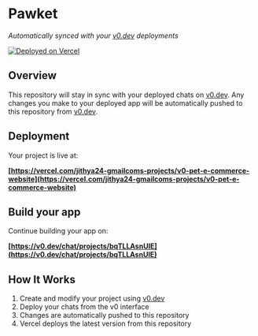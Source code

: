 # Pawket

*Automatically synced with your [v0.dev](https://v0.dev) deployments*

[![Deployed on Vercel](https://img.shields.io/badge/Deployed%20on-Vercel-black?style=for-the-badge&logo=vercel)](https://vercel.com/jithya24-gmailcoms-projects/v0-pet-e-commerce-website)


## Overview

This repository will stay in sync with your deployed chats on [v0.dev](https://v0.dev).
Any changes you make to your deployed app will be automatically pushed to this repository from [v0.dev](https://v0.dev).

## Deployment

Your project is live at:

**[https://vercel.com/jithya24-gmailcoms-projects/v0-pet-e-commerce-website](https://vercel.com/jithya24-gmailcoms-projects/v0-pet-e-commerce-website)**

## Build your app

Continue building your app on:

**[https://v0.dev/chat/projects/bqTLLAsnUlE](https://v0.dev/chat/projects/bqTLLAsnUlE)**

## How It Works

1. Create and modify your project using [v0.dev](https://v0.dev)
2. Deploy your chats from the v0 interface
3. Changes are automatically pushed to this repository
4. Vercel deploys the latest version from this repository
